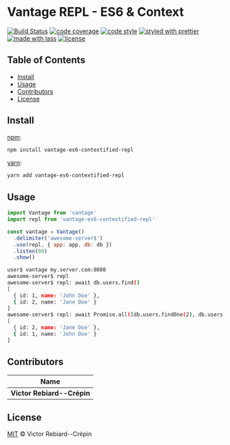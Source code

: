 # Vantage REPL - ES6 & Context

[![Build Status](https://travis-ci.org/BlitzBanana/vantage-es6-contextified-repl.svg?branch=master)](https://travis-ci.org/BlitzBanana/vantage-es6-contextified-repl)
[![code coverage](https://img.shields.io/codecov/c/github/blitzbanana/vantage-es6-contextified-repl.svg)](https://codecov.io/gh/blitzbanana/vantage-es6-contextified-repl)
[![code style](https://img.shields.io/badge/code_style-XO-5ed9c7.svg)](https://github.com/sindresorhus/xo)
[![styled with prettier](https://img.shields.io/badge/styled_with-prettier-ff69b4.svg)](https://github.com/prettier/prettier)
[![made with lass](https://img.shields.io/badge/made_with-lass-95CC28.svg)](https://lass.js.org)
[![license](https://img.shields.io/github/license/blitzbanana/vantage-es6-contextified-repl.svg)](LICENSE)


## Table of Contents

* [Install](#install)
* [Usage](#usage)
* [Contributors](#contributors)
* [License](#license)


## Install

[npm][]:

```sh
npm install vantage-es6-contextified-repl
```

[yarn][]:

```sh
yarn add vantage-es6-contextified-repl
```


## Usage

```js
import Vantage from 'vantage'
import repl from 'vantage-es6-contextified-repl'

const vantage = Vantage()
  .delimiter('awesome-server$')
  .use(repl, { app: app, db: db })
  .listen(80)
  .show()
```

```sh
user$ vantage my.server.com:8080
awesome-server$ repl
awesome-server$ repl: await db.users.find()
[
  { id: 1, name: 'John Doe' },
  { id: 2, name: 'Jane Doe' }
]
awesome-server$ repl: await Promise.all([db.users.findOne(2), db.users.findOne(1)])
[
  { id: 2, name: 'Jane Doe' },
  { id: 1, name: 'John Doe' }
]
```


## Contributors

| Name                       |
| -------------------------- |
| **Victor Rebiard--Crépin** |


## License

[MIT](LICENSE) © Victor Rebiard--Crépin


## 

[npm]: https://www.npmjs.com/

[yarn]: https://yarnpkg.com/
